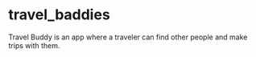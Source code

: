 # travel_baddies
Travel Buddy is an app where a traveler can find other people and make trips with them.
